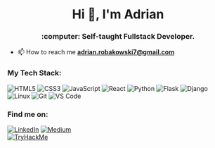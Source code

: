 <h1 align="center">Hi 👋, I'm Adrian</h1>
<h3 align="center">:computer: Self-taught Fullstack Developer.</h3>

- 📫 How to reach me **adrian.robakowski7@gmail.com**

<h3 align="left">My Tech Stack:</h3>

![HTML5](https://img.shields.io/badge/-HTML5-%23E44D27?style=flat-square&logo=html5&logoColor=ffffff)
![CSS3](https://img.shields.io/badge/-CSS3-%231572B6?style=flat-square&logo=css3)
![JavaScript](https://img.shields.io/badge/-JavaScript-%23F7DF1C?style=flat-square&logo=javascript&logoColor=000000&labelColor=%23F7DF1C&color=%23FFCE5A)
![React](https://img.shields.io/badge/React-%2320232a.svg?style=flat-square&logo=React&logoColor=%2361DAFB)
![Python](https://img.shields.io/badge/Python-3670A0?style=flat-square&logo=Python&logoColor=ffdd54)
![Flask](https://img.shields.io/badge/Flask-%23000.svg?style=flat-square&logo=flask&logoColor=white)
![Django](https://img.shields.io/badge/Django-%23092E20.svg?style=flat-square&logo=django&logoColor=white)
![Linux](https://img.shields.io/badge/Linux-FCC624?style=flat-square&logo=linux&logoColor=black)
![Git](https://img.shields.io/badge/-Git-%23F05032?style=flat-square&logo=git&logoColor=%23ffffff)
![VS Code](https://img.shields.io/badge/-VSCode-%23007ACC?style=flat-square&logo=visual-studio-code)

<h3 align="left">Find me on:</h3>
<a href="https://www.linkedin.com/in/adrian-robakowski-5a1a58276/" target="_blank"><img alt="LinkedIn" src="https://img.shields.io/badge/linkedin-%230077B5.svg?&style=for-the-badge&logo=linkedin&logoColor=white" /></a>
<a href="https://www.codewars.com/users/ARobakowski" target="_blank"><img alt="Medium" src="https://img.shields.io/badge/Codewars-B1361E?style=for-the-badge&logo=codewars&logoColor=grey" /> <br>
<a href="https://tryhackme.com/p/adrian.robakowsk" target="_blank"><img src="https://tryhackme-badges.s3.amazonaws.com/adrian.robakowsk.png" alt="TryHackMe">
